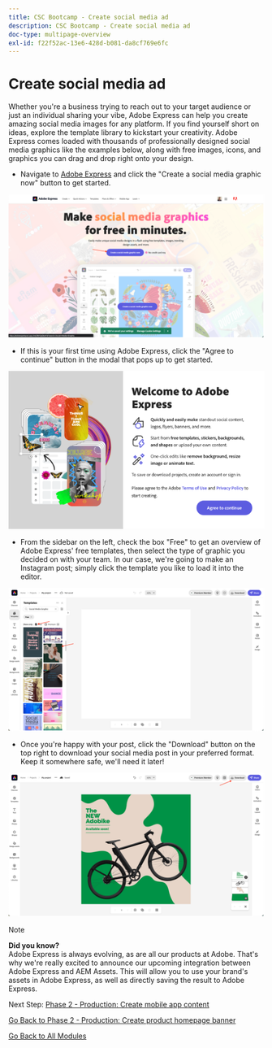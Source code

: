 ```yaml
---
title: CSC Bootcamp - Create social media ad
description: CSC Bootcamp - Create social media ad
doc-type: multipage-overview
exl-id: f22f52ac-13e6-428d-b081-da8cf769e6fc
---
```

# Create social media ad

Whether you're a business trying to reach out to your target audience or just an individual sharing your vibe, Adobe Express can help you create amazing social media images for any platform. If you find yourself short on ideas, explore the template library to kickstart your creativity. Adobe Express comes loaded with thousands of professionally designed social media graphics like the examples below, along with free images, icons, and graphics you can drag and drop right onto your design.

- Navigate to [Adobe Express](https://www.adobe.com/express/create/social-media-graphic) and click the "Create a social media graphic now" button to get started.

 ![Adobe Express home](./images/prod-express-home.png)

- If this is your first time using Adobe Express, click the "Agree to continue" button in the modal that pops up to get started.

![Accept terms](./images/prod-express-terms.png)

- From the sidebar on the left, check the box "Free" to get an overview of Adobe Express' free templates, then select the type of graphic you decided on with your team. In our case, we're going to make an Instagram post; simply click the template you like to load it into the editor.

![Creative templates](./images/prod-express-templates.png)

- Once you're happy with your post, click the "Download" button on the top right to download your social media post in your preferred format. Keep it somewhere safe, we'll need it later!

 ![End result](./images/prod-express-results.png)

>[!NOTE]
>
>**Did you know?**  
>Adobe Express is always evolving, as are all our products at Adobe. That's why we're really excited to announce our upcoming integration between Adobe Express and AEM Assets. This will allow you to use your brand's assets in Adobe Express, as well as directly saving the result to Adobe Express.

Next Step: [Phase 2 - Production: Create mobile app content](./app.md)

[Go Back to Phase 2 - Production: Create product homepage banner](./banner.md)

[Go Back to All Modules](../../overview.md)

